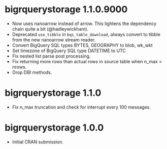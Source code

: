 # bigrquerystorage 1.1.0.9000

* Now uses nanoarrow instead of arrow. This lightens the dependency chain quite a bit (@hadleywickham).
* Deprecated `use_tibble` in `bqs_table_download`, always convert to tibble from the new nanoarrow stream reader.
* Convert BigQuery SQL types BYTES, GEOGRAPHY to blob, wk_wkt
* Set timezone of BigQuery SQL type DATETIME to UTC
* Fix nested list parse post processing.
* Fix returning more rows than actual rows in source table when n_max > nrows.
* Drop DBI methods.

# bigrquerystorage 1.1.0

* Fix n_max truncation and check for interrupt every 100 messages.

# bigrquerystorage 1.0.0

* Initial CRAN submission.
